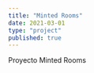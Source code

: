 ```yaml
---
title: "Minted Rooms"
date: 2021-03-01
type: "project"
published: true
---
```


Proyecto Minted Rooms

